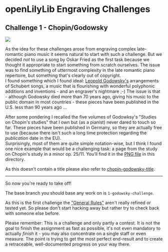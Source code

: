 openLilyLib Engraving Challenges
================================

Challenge 1 - Chopin/Godowsky
-----------------------------

[![](chopin-godowsky-small.png)](chopin-godowsky.png)

As the idea for these challenges arose from engraving complex late-romantic piano music
it seems natural to start with such a challenge.  But we decided *not* to use a song by Oskar
Fried as the first task because we thought it appropriate to start something from scratch
ourselves. The issue was to find something of uttermost complexity in the late romantic
piano repertoire, but something that's clearly out of copyright.  
I found something which I found ideal:
[Leopold Godowsky's](http://en.wikipedia.org/wiki/Leopold_Godowsky)
arrangements of Schubert songs, a music that is flourishing with wonderful polyphonic
additions and inventions - and an engraver's nightmare ;-)
The issue is that - although Godowsky died more than 70 years ago, giving his music
to the public domain in most countries - these pieces have been published in the U.S.
less than 90 years ago ...

After some pondering I recalled the five volumes of Godowksy's "Studies on Chopin's studies"
that I own but (as a pianist) never dared to touch so far. These pieces have been published
in Germany, so they are actually free to use (because there isn't such a long time protection
regarding the *publication* date in the EU).  
Surprisingly, most of them are quite simple notation-wise, but I think I found one nice example
that would be a challenging task: a page from the study on Chopin's study in a minor op. 25/11.
You'll find it in the [PNG file](chopin-godowsky.png) in this directory.

As this doesn't contain a title please also refer to
[chopin-godowsky-title](chopin-godowsky-title.md).

---

So now you're ready to take off!

The base branch you should base any work on is `1-godowsky-challenge`.

As this is the first challenge the ["General Rules"](../meta/general-rules.md) aren't really refined
or tested yet. So please don't start hacking away but rather try to check back with someone
else before.

Please remember: This is a challenge and only partly a contest. It is not the goal to finish
the assignment as fast as possible, it's not even mandatory to actually *finish* it -
you may also concentrate on a single staff or even measure. The point is trying to get the
most perfect end-result and to create a retraceable, well-documented progress on your way
there.
